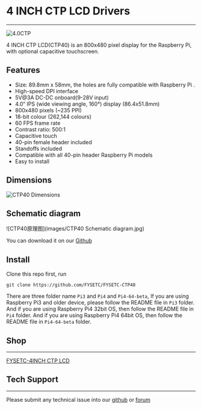 # 4 INCH CTP LCD Drivers

------

![4.0CTP](E:/%E8%AF%B4%E6%98%8E%E6%96%87%E6%A1%A3/docs/images/4.0CTP.JPG)

4 INCH CTP LCD(CTP40) is an 800x480 pixel display for the Raspberry Pi, with optional capacitive touchscreen.

## Features

- Size: 89.8mm x 58mm, the holes are fully compatible with Raspberry Pi .
- High-speed DPI interface
- 5V@3A DC-DC onboard(9-28V input)
- 4.0“ IPS (wide viewing angle, 160°) display (86.4x51.8mm)
- 800x480 pixels (~235 PPI)
- 18-bit colour (262,144 colours)
- 60 FPS frame rate
- Contrast ratio: 500:1
- Capacitive touch
- 40-pin female header included
- Standoffs included
- Compatible with all 40-pin header Raspberry Pi models
- Easy to install

## Dimensions

![CTP40 Dimensions](E:/%E8%AF%B4%E6%98%8E%E6%96%87%E6%A1%A3/docs/images/CTP40%20Dimensions.jpg)

## Schematic diagram

![CTP40原理图](images/CTP40 Schematic diagram.jpg)


You can download it on our [Github](https://www.aliexpress.com/item/1005001704413148.html)

## Install

Clone this repo first, run 

```
git clone https://github.com/FYSETC/FYSETC-CTP40
```

There are three folder name `Pi3` and `Pi4` and `Pi4-64-beta`, If you are using  Raspberry Pi3 and older device, please follow the README file in `Pi3` folder. And if you are using Raspberry Pi4 32bit OS, then follow the README file in `Pi4` folder. And if you are using Raspberry Pi4 64bit OS, then follow the README file in `Pi4-64-beta` folder.

## Shop

------

[FYSETC-4INCH CTP LCD](https://www.aliexpress.com/item/1005002011585873.html?spm)

## Tech Support

------

Please submit any technical issue into our [github](https://github.com/FYSETC/FYSETC-CTP40) or [forum](http://forum.fysetc.com/) 